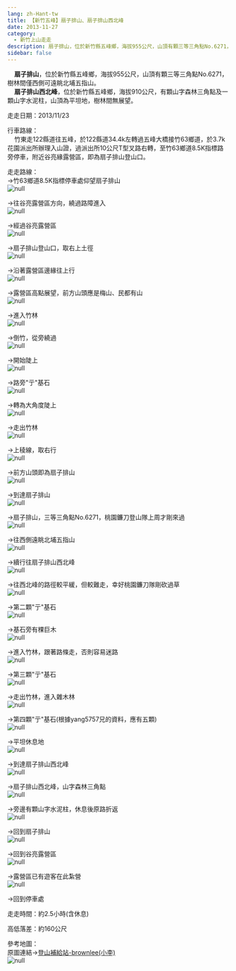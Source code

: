 ```yaml
---
lang: zh-Hant-tw
title: 【新竹五峰】扇子排山、扇子排山西北峰
date: 2013-11-27
category: 
  - 新竹上山走走
description: 扇子排山，位於新竹縣五峰鄉，海拔955公尺，山頂有顆三等三角點No.6271，樹林間僅西側可遠眺北埔五指山。 扇子排山西北峰，位於新竹縣五峰鄉，海拔910公尺，有顆山字森林三角點及一顆山字水泥柱，山頂為平坦地，樹林間無展望。
sidebar: false
---
```


    **扇子排山**，位於新竹縣五峰鄉，海拔955公尺，山頂有顆三等三角點No.6271，樹林間僅西側可遠眺北埔五指山。  
    **扇子排山西北峰**，位於新竹縣五峰鄉，海拔910公尺，有顆山字森林三角點及一顆山字水泥柱，山頂為平坦地，樹林間無展望。

走走日期：2013/11/23

行車路線：  
    竹東走122縣道往五峰，於122縣道34.4k左轉過五峰大橋接竹63鄉道，於3.7k花園派出所辦理入山證，過派出所10公尺T型叉路右轉，至竹63鄉道8.5K指標路旁停車，附近谷亮緣露營區，即為扇子排山登山口。

走走路線：  
→竹63鄉道8.5K指標停車處仰望扇子排山  
![null](image/818622829_l.jpg)

→往谷亮露營區方向，繞過路障進入  
![null](image/818619473_l.jpg)

→經過谷亮露營區  
![null](image/818619868_l.jpg)

→扇子排山登山口，取右上土徑  
![null](image/818619974_l.jpg)

→沿著露營區邊緣往上行  
![null](image/818620119_l.jpg)

→露營區高點展望，前方山頭應是梅山、民都有山  
![null](image/818622580_l.jpg)

→進入竹林  
![null](image/818620209_l.jpg)

→倒竹，從旁繞過  
![null](image/818620313_l.jpg)

→開始陡上  
![null](image/818620438_l.jpg)

→路旁"亍"基石  
![null](image/818620545_l.jpg)

→轉為大角度陡上  
![null](image/818620636_l.jpg)

→走出竹林  
![null](image/818620808_l.jpg)

→上稜線，取右行  
![null](image/818620958_l.jpg)

→前方山頭即為扇子排山  
![null](image/818621033_l.jpg)

→到達扇子排山  
![null](image/818621108_l.jpg)

→扇子排山，三等三角點No.6271，桃園鐮刀登山隊上周才剛來過  
![null](image/818621170_l.jpg)

→往西側遠眺北埔五指山  
![null](image/818621251_l.jpg)

→續行往扇子排山西北峰  
![null](image/818621359_l.jpg)

→往西北峰的路徑較平緩，但較難走，幸好桃園鐮刀隊剛砍過草  
![null](image/818621438_l.jpg)

→第二顆"亍"基石  
![null](image/818621509_l.jpg)

→基石旁有棵巨木  
![null](image/818621605_l.jpg)

→進入竹林，跟著路條走，否則容易迷路  
![null](image/818621698_l.jpg)

→第三顆"亍"基石  
![null](image/818621778_l.jpg)

→走出竹林，進入雜木林  
![null](image/818621853_l.jpg)

→第四顆"亍"基石(根據yang5757兄的資料，應有五顆)  
![null](image/818622123_l.jpg)

→平坦休息地  
![null](image/818621912_l.jpg)

→到達扇子排山西北峰  
![null](image/818621942_l.jpg)

→扇子排山西北峰，山字森林三角點  
![null](image/818621977_l.jpg)

→旁邊有顆山字水泥柱，休息後原路折返  
![null](image/818622008_l.jpg)

→回到扇子排山  
![null](image/818622320_l.jpg)

→回到谷亮露營區  
![null](image/818622526_l.jpg)

→露營區已有遊客在此紮營  
![null](image/818622652_l.jpg)

→回到停車處

走走時間：約2.5小時(含休息)

高低落差：約160公尺

參考地圖：  
原圖連結→[登山補給站-brownlee(小李)](http://www.keepon.com.tw/DiscussLoad.aspx?code=314B5CF9AEC3A19113F6CAA6F539A6620B82E5E60B86EE53)  
![null](image/818623659_l.jpg)